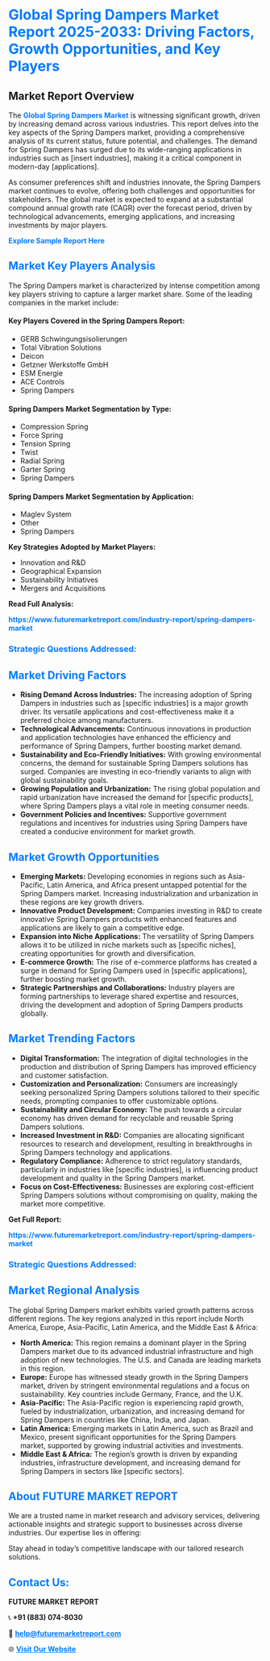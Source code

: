 <h1 style="color: #007BFF;">Global Spring Dampers Market Report 2025-2033: Driving Factors, Growth Opportunities, and Key Players</h1>

<section id="overview">
<h2>Market Report Overview</h2>
<p>The <a href="https://www.futuremarketreport.com/industry-report/spring-dampers-market" style="color: #007BFF; text-decoration: none;"><strong>Global Spring Dampers Market</strong></a> is witnessing significant growth, driven by increasing demand across various industries. This report delves into the key aspects of the Spring Dampers market, providing a comprehensive analysis of its current status, future potential, and challenges. The demand for Spring Dampers has surged due to its wide-ranging applications in industries such as [insert industries], making it a critical component in modern-day [applications].</p>
<p>As consumer preferences shift and industries innovate, the Spring Dampers market continues to evolve, offering both challenges and opportunities for stakeholders. The global market is expected to expand at a substantial compound annual growth rate (CAGR) over the forecast period, driven by technological advancements, emerging applications, and increasing investments by major players.</p>
</section>

<section id="overview">
<p><a href="https://www.futuremarketreport.com/request-sample/reportId=106656" style="color: #007BFF; text-decoration: none;"><strong>Explore Sample Report Here</strong></a></p>
</section>

<section id="key-players">
<h2 style="color: #007BFF;">Market Key Players Analysis</h2>
<p>The Spring Dampers market is characterized by intense competition among key players striving to capture a larger market share. Some of the leading companies in the market include:</p>
<h4>Key Players Covered in the Spring Dampers Report:</h4>
<ul><li>GERB Schwingungsisolierungen</li><li>Total Vibration Solutions</li><li>Deicon</li><li>Getzner Werkstoffe GmbH</li><li>ESM Energie</li><li>ACE Controls</li><li>Spring Dampers</li></ul>
<h4>Spring Dampers Market Segmentation by Type:</h4>
<ul><li>Compression Spring</li><li>Force Spring</li><li>Tension Spring</li><li>Twist</li><li>Radial Spring</li><li>Garter Spring</li><li>Spring Dampers</li></ul>

<h4>Spring Dampers Market Segmentation by Application:</h4>
<ul><li>Maglev System</li><li>Other</li><li>Spring Dampers</li></ul>
<p><strong>Key Strategies Adopted by Market Players:</strong></p>
<ul>
<li>Innovation and R&D</li>
<li>Geographical Expansion</li>
<li>Sustainability Initiatives</li>
<li>Mergers and Acquisitions</li>
</ul>
</section>

<section>
<p><strong>Read Full Analysis: </strong></p><a href="https://www.futuremarketreport.com/industry-report/spring-dampers-market" style="color: #007BFF; text-decoration: none;"><strong>https://www.futuremarketreport.com/industry-report/spring-dampers-market</strong></a>
<h3 style="color: #007BFF;">Strategic Questions Addressed:</h3>
</section>

<section id="driving-factors">
<h2 style="color: #007BFF;">Market Driving Factors</h2>
<ul>
<li><strong>Rising Demand Across Industries:</strong> The increasing adoption of Spring Dampers in industries such as [specific industries] is a major growth driver. Its versatile applications and cost-effectiveness make it a preferred choice among manufacturers.</li>
<li><strong>Technological Advancements:</strong> Continuous innovations in production and application technologies have enhanced the efficiency and performance of Spring Dampers, further boosting market demand.</li>
<li><strong>Sustainability and Eco-Friendly Initiatives:</strong> With growing environmental concerns, the demand for sustainable Spring Dampers solutions has surged. Companies are investing in eco-friendly variants to align with global sustainability goals.</li>
<li><strong>Growing Population and Urbanization:</strong> The rising global population and rapid urbanization have increased the demand for [specific products], where Spring Dampers plays a vital role in meeting consumer needs.</li>
<li><strong>Government Policies and Incentives:</strong> Supportive government regulations and incentives for industries using Spring Dampers have created a conducive environment for market growth.</li>
</ul>
</section>

<section id="growth-opportunities">
<h2 style="color: #007BFF;">Market Growth Opportunities</h2>
<ul>
<li><strong>Emerging Markets:</strong> Developing economies in regions such as Asia-Pacific, Latin America, and Africa present untapped potential for the Spring Dampers market. Increasing industrialization and urbanization in these regions are key growth drivers.</li>
<li><strong>Innovative Product Development:</strong> Companies investing in R&D to create innovative Spring Dampers products with enhanced features and applications are likely to gain a competitive edge.</li>
<li><strong>Expansion into Niche Applications:</strong> The versatility of Spring Dampers allows it to be utilized in niche markets such as [specific niches], creating opportunities for growth and diversification.</li>
<li><strong>E-commerce Growth:</strong> The rise of e-commerce platforms has created a surge in demand for Spring Dampers used in [specific applications], further boosting market growth.</li>
<li><strong>Strategic Partnerships and Collaborations:</strong> Industry players are forming partnerships to leverage shared expertise and resources, driving the development and adoption of Spring Dampers products globally.</li>
</ul>
</section>

<section id="trending-factors">
<h2 style="color: #007BFF;">Market Trending Factors</h2>
<ul>
<li><strong>Digital Transformation:</strong> The integration of digital technologies in the production and distribution of Spring Dampers has improved efficiency and customer satisfaction.</li>
<li><strong>Customization and Personalization:</strong> Consumers are increasingly seeking personalized Spring Dampers solutions tailored to their specific needs, prompting companies to offer customizable options.</li>
<li><strong>Sustainability and Circular Economy:</strong> The push towards a circular economy has driven demand for recyclable and reusable Spring Dampers solutions.</li>
<li><strong>Increased Investment in R&D:</strong> Companies are allocating significant resources to research and development, resulting in breakthroughs in Spring Dampers technology and applications.</li>
<li><strong>Regulatory Compliance:</strong> Adherence to strict regulatory standards, particularly in industries like [specific industries], is influencing product development and quality in the Spring Dampers market.</li>
<li><strong>Focus on Cost-Effectiveness:</strong> Businesses are exploring cost-efficient Spring Dampers solutions without compromising on quality, making the market more competitive.</li>
</ul>
</section>

<section>
<p><strong>Get Full Report: </strong></p><a href="https://www.futuremarketreport.com/industry-report/spring-dampers-market" style="color: #007BFF; text-decoration: none;"><strong>https://www.futuremarketreport.com/industry-report/spring-dampers-market</strong></a>
<h3 style="color: #007BFF;">Strategic Questions Addressed:</h3>
</section>


<section id="regional-analysis">
<h2 style="color: #007BFF;">Market Regional Analysis</h2>
<p>The global Spring Dampers market exhibits varied growth patterns across different regions. The key regions analyzed in this report include North America, Europe, Asia-Pacific, Latin America, and the Middle East & Africa:</p>
<ul>
<li><strong>North America:</strong> This region remains a dominant player in the Spring Dampers market due to its advanced industrial infrastructure and high adoption of new technologies. The U.S. and Canada are leading markets in this region.</li>
<li><strong>Europe:</strong> Europe has witnessed steady growth in the Spring Dampers market, driven by stringent environmental regulations and a focus on sustainability. Key countries include Germany, France, and the U.K.</li>
<li><strong>Asia-Pacific:</strong> The Asia-Pacific region is experiencing rapid growth, fueled by industrialization, urbanization, and increasing demand for Spring Dampers in countries like China, India, and Japan.</li>
<li><strong>Latin America:</strong> Emerging markets in Latin America, such as Brazil and Mexico, present significant opportunities for the Spring Dampers market, supported by growing industrial activities and investments.</li>
<li><strong>Middle East & Africa:</strong> The region’s growth is driven by expanding industries, infrastructure development, and increasing demand for Spring Dampers in sectors like [specific sectors].</li>
</ul>
</section>

<footer>
<h2 style="color: #007BFF;">About FUTURE MARKET REPORT</h2>
<p>We are a trusted name in market research and advisory services, delivering actionable insights and strategic support to businesses across diverse industries. Our expertise lies in offering:</p>

<p>Stay ahead in today’s competitive landscape with our tailored research solutions.</p>

<h2 style="color: #007BFF;">Contact Us:</h2>
<p><strong>FUTURE MARKET REPORT</strong></p>
<p>📞 <strong>+91 (883) 074-8030</strong></p>
<p>📧 <strong><a href="mailto:help@futuremarketreport.com" style="color: #007BFF;">help@futuremarketreport.com</a></strong></p>
<p>🌐 <strong><a href="https://www.futuremarketreport.com/" style="color: #007BFF;">Visit Our Website</a></strong></p>
</footer>